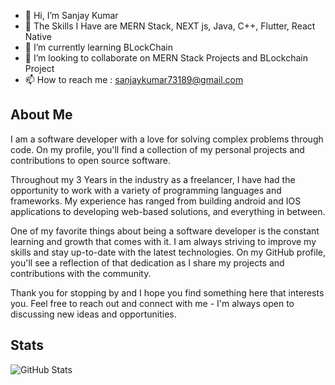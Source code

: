 - 👋 Hi, I’m Sanjay Kumar
- 👀 The Skills I Have are MERN Stack, NEXT js, Java, C++, Flutter, React Native
- 🌱 I’m currently learning BLockChain
- 💞️ I’m looking to collaborate on MERN Stack Projects and BLockchain Project
- 📫 How to reach me : sanjaykumar73189@gmail.com

## About Me

I am a software developer with a love for solving complex problems through code. On my profile, you'll find a collection of my personal projects and contributions to open source software.

Throughout my 3 Years in the industry as a freelancer, I have had the opportunity to work with a variety of programming languages and frameworks. My experience has ranged from building android and IOS applications to developing web-based solutions, and everything in between.

One of my favorite things about being a software developer is the constant learning and growth that comes with it. I am always striving to improve my skills and stay up-to-date with the latest technologies. On my GitHub profile, you'll see a reflection of that dedication as I share my projects and contributions with the community.

Thank you for stopping by and I hope you find something here that interests you. Feel free to reach out and connect with me - I'm always open to discussing new ideas and opportunities.

## Stats
![GitHub Stats](https://github-readme-stats.vercel.app/api?username=author-sanjay&theme=radical)
<!---
author-sanjay/author-sanjay is a ✨ special ✨ repository because its `README.md` (this file) appears on your GitHub profile.
You can click the Preview link to take a look at your changes.
--->
